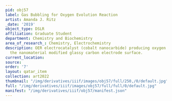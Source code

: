 ```yaml
---
pid: obj57
label: Gas Bubbling for Oxygen Evolution Reaction
artist: Amanda J. Ritz
_date: '2019'
object_type: DSLR
affiliation: Graduate Student
department: Chemistry and Biochemistry
area_of_research_: Chemistry, Electrochemistry
description: OER electrocatalyst (cobalt nanocarbide) producing oxygen bubbles on
  the nanomaterial modified glassy carbon electrode surface.
current_location: 
source: 
order: '7'
layout: qatar_item
collection: art2022
thumbnail: "/img/derivatives/iiif/images/obj57/full/250,/0/default.jpg"
full: "/img/derivatives/iiif/images/obj57/full/full/0/default.jpg"
manifest: "/img/derivatives/iiif/obj57/manifest.json"
---
```

